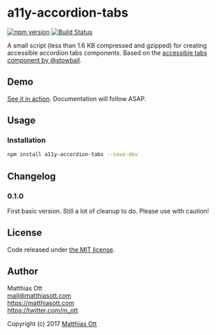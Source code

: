 # a11y-accordion-tabs

[![npm version](https://badge.fury.io/js/a11y-accordion-tabs.svg)](https://badge.fury.io/js/a11y-accordion-tabs) [![Build Status](https://travis-ci.org/matthiasott/a11y-accordion-tabs.svg?branch=master)](https://travis-ci.org/matthiasott/a11y-accordion-tabs)

A small script (less than 1.6 KB compressed and gzipped) for creating accessible accordion tabs components.
Based on the [accessible tabs component by @stowball](https://codepen.io/stowball/pen/xVWwWe).

## Demo

[See it in action](https://matthiasott.github.io/a11y-accordion-tabs/). Documentation will follow ASAP.

## Usage

### Installation

```sh
npm install a11y-accordion-tabs --save-dev
```

## Changelog

### 0.1.0
First basic version. Still a lot of cleanup to do. Please use with caution!

## License 

Code released under [the MIT license](https://github.com/matthiasott/a11y-accordion-tabs/LICENSE).

## Author

Matthias Ott   
<mail@matthiasott.com>  
<https://matthiasott.com>  
<https://twitter.com/m_ott>

Copyright (c) 2017 [Matthias Ott](https://matthiasott.com)